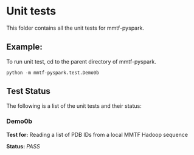 # Unit tests

This folder contains all the unit tests for mmtf-pyspark.

## Example:
To run unit test, cd to the parent directory of mmtf-pyspark.
```
python -m mmtf-pyspark.test.Demo0b
```

## Test Status
The following is a list of the unit tests and their status:

### Demo0b
**Test for:** Reading a list of PDB IDs from a local MMTF Hadoop sequence

**Status:** *PASS*


